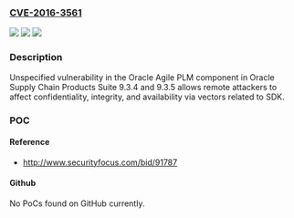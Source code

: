 ### [CVE-2016-3561](https://cve.mitre.org/cgi-bin/cvename.cgi?name=CVE-2016-3561)
![](https://img.shields.io/static/v1?label=Product&message=n%2Fa&color=blue)
![](https://img.shields.io/static/v1?label=Version&message=n%2Fa&color=blue)
![](https://img.shields.io/static/v1?label=Vulnerability&message=n%2Fa&color=brighgreen)

### Description

Unspecified vulnerability in the Oracle Agile PLM component in Oracle Supply Chain Products Suite 9.3.4 and 9.3.5 allows remote attackers to affect confidentiality, integrity, and availability via vectors related to SDK.

### POC

#### Reference
- http://www.securityfocus.com/bid/91787

#### Github
No PoCs found on GitHub currently.

